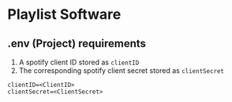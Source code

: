 # Playlist Software

## .env (Project) requirements

1. A spotify client ID stored as `clientID`
1. The corresponding spotify client secret stored as `clientSecret`

```
clientID=<ClientID>
clientSecret=<ClientSecret>

```
